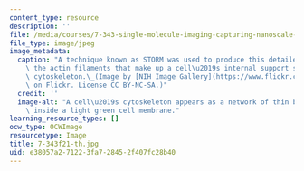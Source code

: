 ```yaml
---
content_type: resource
description: ''
file: /media/courses/7-343-single-molecule-imaging-capturing-nanoscale-cellular-machines-in-action-fall-2021/e38057a271223fa728452f407fc28b40_7-343f21-th.jpg
file_type: image/jpeg
image_metadata:
  caption: "A technique known as STORM was used to produce this detailed image of\
    \ the actin filaments that make up a cell\u2019s internal support structure, or\
    \ cytoskeleton.\_(Image by [NIH Image Gallery](https://www.flickr.com/photos/nihgov/33340166740)\
    \ on Flickr. License CC BY-NC-SA.)"
  credit: ''
  image-alt: "A cell\u2019s cytoskeleton appears as a network of thin blue filaments\
    \ inside a light green cell membrane."
learning_resource_types: []
ocw_type: OCWImage
resourcetype: Image
title: 7-343f21-th.jpg
uid: e38057a2-7122-3fa7-2845-2f407fc28b40
---
```


